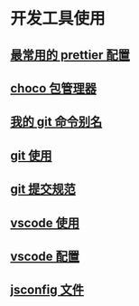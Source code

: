 # 开发工具使用

## [最常用的 prettier 配置](./最常用的prettier配置.md)

## [choco 包管理器](./choco包管理器.md)

## [我的 git 命令别名](./我的git命令别名.md)

## [git 使用](./git.md)

## [git 提交规范](./git提交规范.md)

## [vscode 使用](./vscode.md)

## [vscode 配置](./vscode配置.md)

## [jsconfig 文件](./jsconfig文件.md)

<!--
## [eslint 使用](./eslint.md)

## [xshell 使用.md](./xshell使用.md)
-->
